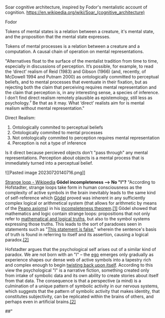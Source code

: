 Soar cognitive architecture, inspired by Fodor's mentalistic account of cognition. 
https://en.wikipedia.org/wiki/Soar_(cognitive_architecture)

Fodor

Tokens of mental states is a relation between a creature, it's mental state, and the proposition that the mental state expresses.

Tokens of mental processes is a relation between a creature and a computation. A causal chain of operation on mental representations. 

"Alternatives float to the surface of the mentalist tradition from time to time, especially in discussions of perception. It’s possible, for example, to read the ‘direct’ realism of Reid (1983) and Gibson (1966) (and, recently, of McDowell 1994 and Putnam 2000) as ontologically committed to perceptual beliefs, and to mental processes that eventuate in their fixation, but as rejecting both the claim that perceiving requires mental representation and the claim that perception is, in any interesting sense, a species of inference. I don’t find direct realism remotely plausible as epistemology, still less as psychology.⁷ Be that as it may. What ‘direct’ realists aim for is mental realism without mental representation."

Direct Realism:
1. Ontologically commited to perceptual beliefs
2. Ontologically commited to mental processes 
3. Not ontologically commited to perception requires mental representation
4. Perception is not a type of inference

Is it direct because percieved objects don't "pass through" any mental representations. Perception about objects is a mental process that is immediately turned into a perceptual belief.


![[Pasted image 20230720140716.png]]


[Strange loop - Wikipedia](https://en.m.wikipedia.org/wiki/Strange_loop)
**Gödel incompleteness --> No "I"?**
"According to Hofstadter, strange loops take form in human consciousness as the complexity of active symbols in the brain inevitably leads to the same kind of self-reference which [Gödel](https://en.m.wikipedia.org/wiki/Kurt_G%C3%B6del "Kurt Gödel") proved was inherent in any sufficiently complex logical or arithmetical system (that allows for arithmetic by means of the [Peano axioms](https://en.m.wikipedia.org/wiki/Peano_axioms "Peano axioms")) in his [incompleteness theorem](https://en.m.wikipedia.org/wiki/G%C3%B6del%27s_incompleteness_theorems "Gödel's incompleteness theorems").[[1]](https://en.m.wikipedia.org/wiki/Strange_loop#cite_note-1) Gödel showed that mathematics and logic contain strange loops: propositions that not only refer to [mathematical and logical truths](https://en.m.wikipedia.org/wiki/Logical_truth "Logical truth"), but also to the symbol systems expressing those truths. This leads to the sort of paradoxes seen in statements such as "[This statement is false](https://en.m.wikipedia.org/wiki/This_statement_is_false "This statement is false")," wherein the sentence's basis of truth is found in referring to itself and its assertion, causing a logical paradox.[[2]](https://en.m.wikipedia.org/wiki/Strange_loop#cite_note-oreilly-2)

Hofstadter argues that the psychological self arises out of a similar kind of paradox. We are not born with an "I" – the [ego](https://en.m.wikipedia.org/wiki/Ego_(Freudian) "Ego (Freudian)") emerges only gradually as experience shapes our dense web of active symbols into a tapestry rich and complex enough to begin [twisting back upon itself](https://en.m.wikipedia.org/wiki/Self-reference "Self-reference"). According to this view the psychological "I" is a narrative fiction, something created only from intake of symbolic data and its own ability to create stories about itself from that data. The consequence is that a perspective (a mind) is a culmination of a unique pattern of symbolic activity in our nervous systems, which suggests that the pattern of symbolic activity that makes identity, that constitutes subjectivity, can be replicated within the brains of others, and perhaps even in artificial brains.[[2]](https://en.m.wikipedia.org/wiki/Strange_loop#cite_note-oreilly-2)

##"